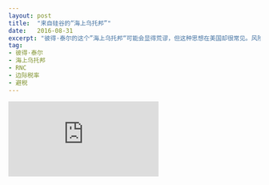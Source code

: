 ```yaml
---
layout: post
title:  "来自硅谷的“海上乌托邦”"
date:   2016-08-31
excerpt: "彼得·泰尔的这个”海上乌托邦“可能会显得荒谬，但这种思想在美国却很常见。风险投资人蒂姆·德雷普（Tim Draper）曾提议把加利福尼亚州分成五个州，这样硅谷就能独立出来，自建政府，不再交加州的重税。德克萨斯州州长雷克·佩里（Rick Perry）曾在2009年威胁联邦政府：要是你们再对我们指手画脚，我们就独立出去。加州的路易斯·马润里（Louis Marinelli）甚至组织了一个“Calexit”运动，仿照英国的Brexit，计划在2020年公投，把加利福尼亚州独立成一个国家。这些想法虽然在现实政治框架中很难实现，但对社会现状的不满和天马行空想象的传统，仍刺激着很多人不断萌发关于现实替代选项的思考。"
tag:
- 彼得·泰尔
- 海上乌托邦
- RNC
- 边际税率
- 避税
---
```


<iframe id="article_iframe" src="https://zhuanlan.zhihu.com/p/22260277" frameborder="0" allowfullscreen onload="span();"></iframe>

<script>
function span() {
    document.getElementById("article_iframe").width=document.getElementsByClassName("block-left")[0].offsetWidth*0.8;
    document.getElementById("article_iframe").height=screen.height;
}
</script>